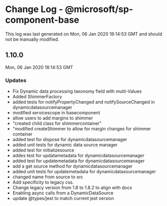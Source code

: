 # Change Log - @microsoft/sp-component-base

This log was last generated on Mon, 06 Jan 2020 18:14:53 GMT and should not be manually modified.

## 1.10.0
Mon, 06 Jan 2020 18:14:53 GMT

### Updates

- Fix Dynamic data processing taxonomy field with multi-Values
- Added ShimmerFactory
- added tests for notifyPropertyChanged and notifySourceChanged in dynamicdatasourcemanager
- modified servicescope in basecomponent
- allow users to add margins to shimmer
- "created child class for shimmercontainer"
- "modified createShimmer to allow for margin changes for shimmer container
- added test for dispose for dynamicdatasourcemanager
- added unit tests for dynamic data source manager
- added test for initializesource
- addes test for updatametadata for dynamicdatasourcemanager
- added test for updatemetadata for dynamicdatasourcemanager
- add a get source method for dynamicdatasourcemanager
- added unit tests for updatemetadata for dynamicdatasourcemanager
- changed name from source to src
- Add specificity to legacy css.
- Change legacy version from 1.8 to 1.8.2 to align with docs
- Enabling async calls from a DynamicDataSource
- update @types/jest to match current jest version

